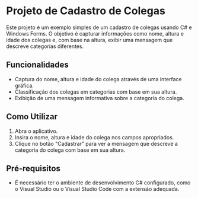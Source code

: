 # Projeto de Cadastro de Colegas

Este projeto é um exemplo simples de um cadastro de colegas usando C# e Windows Forms. O objetivo é capturar informações como nome, altura e idade dos colegas e, com base na altura, exibir uma mensagem que descreve categorias diferentes.

## Funcionalidades

- Captura do nome, altura e idade do colega através de uma interface gráfica.
- Classificação dos colegas em categorias com base em sua altura.
- Exibição de uma mensagem informativa sobre a categoria do colega.

## Como Utilizar

1. Abra o aplicativo.
2. Insira o nome, altura e idade do colega nos campos apropriados.
3. Clique no botão "Cadastrar" para ver a mensagem que descreve a categoria do colega com base em sua altura.

## Pré-requisitos

- É necessário ter o ambiente de desenvolvimento C# configurado, como o Visual Studio ou o Visual Studio Code com a extensão adequada.

